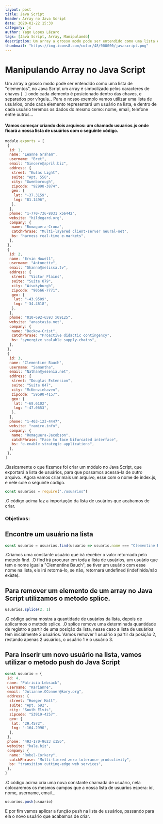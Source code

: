 ```yaml
---
layout: post
title: Java Script
header: Array no Java Script
date: 2020-02-22 15:30
category: js
author: Yago Lopes Lázaro
tags: [Java Script, Array, Manipulando]
description: Um array a grosso modo pode ser entendido como uma lista de "elementos", no Java Script um array é simbolizado pelos caracteres de chaves `[]` onde cada elemento é posicionado dentro das chaves e separados por vírgula `,`
thumbnail: "https://img.icons8.com/color/48/000000/javascript.png"
---
```


# Manipulando Array no Java Script

Um array a grosso modo pode ser entendido como uma lista de "elementos", no Java Script um array é simbolizado pelos caracteres de chaves `[ ]` onde cada elemento é posicionado dentro das chaves, e separados por vírgula`,`.
Para o nosso exemplo vamos utilizar uma lista de usuários, onde cada elemento representará um usuário na lista, e dentro de cada usuário teremos os dados do mesmo como: nome, email, telefone entre outros...

#### Vamos começar criando dois arquivos: um chamado usuarios.js onde ficará a nossa lista de usuários com o seguinte código.

```javascript
module.exports = [
 {
  id: 1,
  name: "Leanne Graham",
  username: "Bret",
  email: "Sincere@april.biz",
  address: {
   street: "Kulas Light",
   suite: "Apt. 556",
   city: "Gwenborough",
   zipcode: "92998-3874",
   geo: {
    lat: "-37.3159",
    lng: "81.1496",
   },
  },
  phone: "1-770-736-8031 x56442",
  website: "hildegard.org",
  company: {
   name: "Romaguera-Crona",
   catchPhrase: "Multi-layered client-server neural-net",
   bs: "harness real-time e-markets",
  },
 },
 {
  id: 2,
  name: "Ervin Howell",
  username: "Antonette",
  email: "Shanna@melissa.tv",
  address: {
   street: "Victor Plains",
   suite: "Suite 879",
   city: "Wisokyburgh",
   zipcode: "90566-7771",
   geo: {
    lat: "-43.9509",
    lng: "-34.4618",
   },
  },
  phone: "010-692-6593 x09125",
  website: "anastasia.net",
  company: {
   name: "Deckow-Crist",
   catchPhrase: "Proactive didactic contingency",
   bs: "synergize scalable supply-chains",
  },
 },
 {
  id: 3,
  name: "Clementine Bauch",
  username: "Samantha",
  email: "Nathan@yesenia.net",
  address: {
   street: "Douglas Extension",
   suite: "Suite 847",
   city: "McKenziehaven",
   zipcode: "59590-4157",
   geo: {
    lat: "-68.6102",
    lng: "-47.0653",
   },
  },
  phone: "1-463-123-4447",
  website: "ramiro.info",
  company: {
   name: "Romaguera-Jacobson",
   catchPhrase: "Face to face bifurcated interface",
   bs: "e-enable strategic applications",
  },
 },
]
```

.Basicamente o que fizemos foi criar um módulo no Java Script, que exportará a lista de usuários, para que possamos acessá-la de outro arquivo.
.Agora vamos criar mais um arquivo, esse com o nome de index.js, e nele cole o seguinte código.

```javascript
const usuarios = require("./usuarios")
```

.O código acima faz a importação da lista de usuários que acabamos de criar.

### Objetivos:

## Encontre um usuário na lista

```javascript
const usuario = usuarios.find(usuario => usuario.name === "Clementine Bauch")
```

.Criamos uma constante usuário que irá receber o valor retornado pelo metodo find.
.O find irá procurar em toda a lista de usuários, um usuário que tem o nome igual a "Clementine Bauch", se tiver um usuário com esse nome na lista, ele irá retorná-lo, se não, retornará undefined (indefinido/não existe).

## Para remover um elemento de um array no Java Script utilizamos o metodo splice.

```javascript
usuarios.splice(2, 1)
```

.O código acima mostra a quantidade de usuários da lista, depois de aplicarmos o metodo splice.
.O splice remove uma determinada quantidade de registro a partir de uma posição da lista, nesse caso a lista de usuários tem inicialmente 3 usuários. Vamos remover 1 usuário a partir da posição 2, restando apenas 2 usuários, o usuário 1 e o usuário 3.

## Para inserir um novo usuário na lista, vamos utilizar o metodo push do Java Script

```javascript
const usuario = {
 id: 4,
 name: "Patricia Lebsack",
 username: "Karianne",
 email: "Julianne.OConner@kory.org",
 address: {
  street: "Hoeger Mall",
  suite: "Apt. 692",
  city: "South Elvis",
  zipcode: "53919-4257",
  geo: {
   lat: "29.4572",
   lng: "-164.2990",
  },
 },
 phone: "493-170-9623 x156",
 website: "kale.biz",
 company: {
  name: "Robel-Corkery",
  catchPhrase: "Multi-tiered zero tolerance productivity",
  bs: "transition cutting-edge web services",
 },
}
```

.O código acima cria uma nova constante chamada de usuário, nela colocaremos os mesmos campos que a nossa lista de usuários espera: id, nome, username, email...

```javascript
usuarios.push(usuario)
```

E por fim vamos aplicar a função push na lista de usuários, passando para ela o novo usuário que acabamos de criar.
